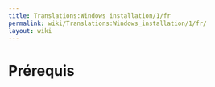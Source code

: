 ```yaml
---
title: Translations:Windows installation/1/fr
permalink: wiki/Translations:Windows_installation/1/fr/
layout: wiki
---
```


# Prérequis
